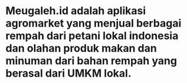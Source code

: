 # Meugaleh.id adalah aplikasi agromarket yang menjual berbagai rempah dari petani lokal indonesia dan olahan produk makan dan minuman dari bahan rempah yang berasal dari UMKM lokal.
